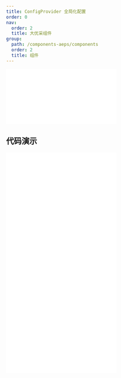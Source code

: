 ```yaml
---
title: ConfigProvider 全局化配置
order: 0
nav:
  order: 2
  title: 大优采组件
group:
  path: /components-aeps/components
  order: 2
  title: 组件
---
```


<div>
<embed src="@docs-common/config-provider/index.md"></embed>
</div>
        
## 代码演示

<Row gutter=8>

  <Col span=24>
    
  <div class="code-box"><embed src="@abiz-rc-aeps/config-provider/demo/direction-config-provider-aeps.md"></embed></div>
          
  <div class="code-box"><embed src="@abiz-rc-aeps/config-provider/demo/locale-config-provider-aeps.md"></embed></div>
          
  <div class="code-box"><embed src="@abiz-rc-aeps/config-provider/demo/size-config-provider-aeps.md"></embed></div>
          
  </Col>
          
</Row>
        
<div><embed src="@docs-common/config-provider/index-api.md"></embed><div>
        